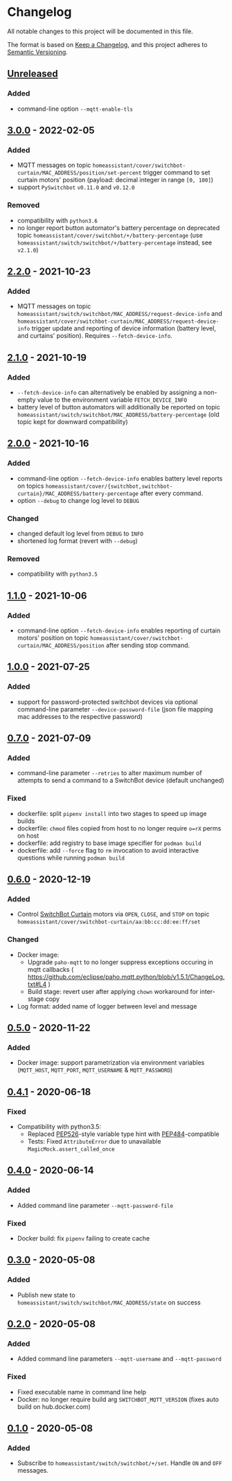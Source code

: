 # Changelog
All notable changes to this project will be documented in this file.

The format is based on [Keep a Changelog](https://keepachangelog.com/en/1.0.0/),
and this project adheres to [Semantic Versioning](https://semver.org/spec/v2.0.0.html).

## [Unreleased]
### Added
- command-line option `--mqtt-enable-tls`

## [3.0.0] - 2022-02-05
### Added
- MQTT messages on topic `homeassistant/cover/switchbot-curtain/MAC_ADDRESS/position/set-percent`
  trigger command to set curtain motors' position (payload: decimal integer in range `[0, 100]`)
- support `PySwitchbot` `v0.11.0` and `v0.12.0`

### Removed
- compatibility with `python3.6`
- no longer report button automator's battery percentage on deprecated topic
  `homeassistant/cover/switchbot/+/battery-percentage`
  (use `homeassistant/switch/switchbot/+/battery-percentage` instead, see `v2.1.0`)

## [2.2.0] - 2021-10-23
### Added
- MQTT messages on topic `homeassistant/switch/switchbot/MAC_ADDRESS/request-device-info`
  and `homeassistant/cover/switchbot-curtain/MAC_ADDRESS/request-device-info` trigger
  update and reporting of device information (battery level, and curtains' position).
  Requires `--fetch-device-info`.

## [2.1.0] - 2021-10-19
### Added
- `--fetch-device-info` can alternatively be enabled by assigning a non-empty value
  to the environment variable `FETCH_DEVICE_INFO`
- battery level of button automators will additionally be reported on topic
  `homeassistant/switch/switchbot/MAC_ADDRESS/battery-percentage`
  (old topic kept for downward compatibility)

## [2.0.0] - 2021-10-16
### Added
- command-line option `--fetch-device-info` enables battery level reports on topics
  `homeassistant/cover/{switchbot,switchbot-curtain}/MAC_ADDRESS/battery-percentage`
  after every command.
- option `--debug` to change log level to `DEBUG`

### Changed
- changed default log level from `DEBUG` to `INFO`
- shortened log format (revert with `--debug`)

### Removed
- compatibility with `python3.5`

## [1.1.0] - 2021-10-06
### Added
- command-line option `--fetch-device-info` enables reporting of curtain motors'
  position on topic  `homeassistant/cover/switchbot-curtain/MAC_ADDRESS/position`
  after sending stop command.

## [1.0.0] - 2021-07-25
### Added
- support for password-protected switchbot devices
  via optional command-line parameter `--device-password-file`
  (json file mapping mac addresses to the respective password)

## [0.7.0] - 2021-07-09
### Added
- command-line parameter `--retries` to alter maximum number of attempts to send a command
  to a SwitchBot device (default unchanged)

### Fixed
- dockerfile: split `pipenv install` into two stages to speed up image builds
- dockerfile: `chmod` files copied from host to no longer require `o=rX` perms on host
- dockerfile: add registry to base image specifier for `podman build`
- dockerfile: add `--force` flag to `rm` invocation to avoid interactive questions while running `podman build`

## [0.6.0] - 2020-12-19
### Added
- Control [SwitchBot Curtain](https://www.switch-bot.com/products/switchbot-curtain) motors
  via `OPEN`, `CLOSE`, and `STOP` on topic `homeassistant/cover/switchbot-curtain/aa:bb:cc:dd:ee:ff/set`

### Changed
- Docker image:
  - Upgrade `paho-mqtt` to no longer suppress exceptions occuring in mqtt callbacks
    ( https://github.com/eclipse/paho.mqtt.python/blob/v1.5.1/ChangeLog.txt#L4 )
  - Build stage: revert user after applying `chown` workaround for inter-stage copy
- Log format: added name of logger between level and message

## [0.5.0] - 2020-11-22
### Added
- Docker image: support parametrization via environment variables
  (`MQTT_HOST`, `MQTT_PORT`, `MQTT_USERNAME` & `MQTT_PASSWORD`)

## [0.4.1] - 2020-06-18
### Fixed
- Compatibility with python3.5:
  - Replaced [PEP526](https://www.python.org/dev/peps/pep-0526/#abstract)-style variable type hint
    with [PEP484](https://www.python.org/dev/peps/pep-0484/)-compatible
  - Tests: Fixed `AttributeError` due to unavailable `MagicMock.assert_called_once`

## [0.4.0] - 2020-06-14
### Added
- Added command line parameter `--mqtt-password-file`

### Fixed
- Docker build: fix `pipenv` failing to create cache

## [0.3.0] - 2020-05-08
### Added
- Publish new state to `homeassistant/switch/switchbot/MAC_ADDRESS/state` on success

## [0.2.0] - 2020-05-08
### Added
- Added command line parameters `--mqtt-username` and `--mqtt-password`

### Fixed
- Fixed executable name in command line help
- Docker: no longer require build arg `SWITCHBOT_MQTT_VERSION`
  (fixes auto build on hub.docker.com)

## [0.1.0] - 2020-05-08
### Added
- Subscribe to `homeassistant/switch/switchbot/+/set`.
  Handle `ON` and `OFF` messages.

[Unreleased]: https://github.com/fphammerle/switchbot-mqtt/compare/v3.0.0...HEAD
[3.0.0]: https://github.com/fphammerle/switchbot-mqtt/compare/v2.2.0...v3.0.0
[2.2.0]: https://github.com/fphammerle/switchbot-mqtt/compare/v2.1.0...v2.2.0
[2.1.0]: https://github.com/fphammerle/switchbot-mqtt/compare/v2.0.0...v2.1.0
[2.0.0]: https://github.com/fphammerle/switchbot-mqtt/compare/v1.1.0...v2.0.0
[1.1.0]: https://github.com/fphammerle/switchbot-mqtt/compare/v1.0.0...v1.1.0
[1.0.0]: https://github.com/fphammerle/switchbot-mqtt/compare/v0.7.0...v1.0.0
[0.7.0]: https://github.com/fphammerle/switchbot-mqtt/compare/v0.6.0...v0.7.0
[0.6.0]: https://github.com/fphammerle/switchbot-mqtt/compare/v0.5.0...v0.6.0
[0.5.0]: https://github.com/fphammerle/switchbot-mqtt/compare/v0.4.1...v0.5.0
[0.4.1]: https://github.com/fphammerle/switchbot-mqtt/compare/v0.4.0...v0.4.1
[0.4.0]: https://github.com/fphammerle/switchbot-mqtt/compare/v0.3.0...v0.4.0
[0.3.0]: https://github.com/fphammerle/switchbot-mqtt/compare/v0.2.0...v0.3.0
[0.2.0]: https://github.com/fphammerle/switchbot-mqtt/compare/v0.1.0...v0.2.0
[0.1.0]: https://github.com/fphammerle/switchbot-mqtt/releases/tag/v0.1.0
